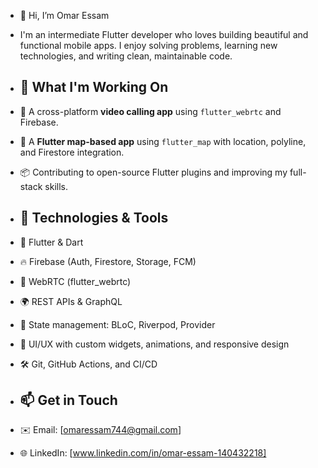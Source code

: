 - 👋 Hi, I’m Omar Essam
- I'm an intermediate Flutter developer who loves building beautiful and functional mobile apps. I enjoy solving problems, learning new technologies, and writing clean, maintainable code.
  
- ## 💼 What I'm Working On
- 📱 A cross-platform **video calling app** using `flutter_webrtc` and Firebase.
- 📍 A **Flutter map-based app** using `flutter_map` with location, polyline, and Firestore integration.
- 📦 Contributing to open-source Flutter plugins and improving my full-stack skills.

- ## 🔧 Technologies & Tools
- 💙 Flutter & Dart  
- 🔥 Firebase (Auth, Firestore, Storage, FCM)  
- 🎥 WebRTC (flutter_webrtc)  
- 🌍 REST APIs & GraphQL  
- 🧠 State management: BLoC, Riverpod, Provider  
- 🎨 UI/UX with custom widgets, animations, and responsive design  
- 🛠 Git, GitHub Actions, and CI/CD
  
- ## 📫 Get in Touch

- ✉️ Email: [omaressam744@gmail.com]  
- 🌐 LinkedIn: [www.linkedin.com/in/omar-essam-140432218]  
 

<!---
Vortex200000/Vortex200000 is a ✨ special ✨ repository because its `README.md` (this file) appears on your GitHub profile.
You can click the Preview link to take a look at your changes.
--->
